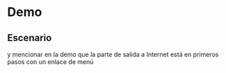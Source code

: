 # Demo

## Escenario




y mencionar en la demo que la parte de salida a Internet está en primeros pasos con un enlace de menú

